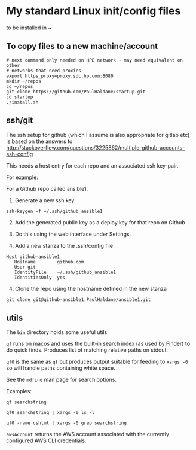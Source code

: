 # My standard Linux init/config files

to be installed in ~

## To copy files to a new machine/account

```
# next command only needed on HPE network - may need equivalent on other 
# networks that need proxies
export https_proxy=proxy.sdc.hp.com:8080
mkdir ~/repos
cd ~/repos
git clone https://github.com/PaulHaldane/startup.git
cd startup
./install.sh
```


## ssh/git

The ssh setup for github (which I assume is also appropriate for gitlab etc) is
based on the answers to
http://stackoverflow.com/questions/3225862/multiple-github-accounts-ssh-config

This needs a host entry for each repo and an associated ssh key-pair.

For example:

For a Github repo called ansible1.

1. Generate a new ssh key
 ```
ssh-keygen -f ~/.ssh/github_ansible1
```

2. Add the generated public key as a deploy key for that repo on Github
  1. Do this using the web interface under Settings.

3. Add a new stanza to the .ssh/config file
 ```
Host github-ansible1
	Hostname        github.com
	User git
	IdentityFile    ~/.ssh/github_ansible1
	IdentitiesOnly	yes
```

4. Clone the repo using the hostname defined in the new stanza
 ```
git clone git@github-ansible1:PaulHaldane/ansible1.git
```


## utils

The `bin` directory holds some useful utils

`qf` runs on macos and uses the built-in search index (as used by Finder) to 
do quick finds. Produces list of matching relative paths on stdout.

`qf0` is the same as `qf` but produces output suitable for feeding to `xargs -0`
so will handle paths containing white space.

See the `mdfind` man page for search options.

Examples:

```
qf searchstring

qf0 searchstring | xargs -0 ls -l

qf0 -name cshtml | xargs -0 grep searchstring
```

`awsAccount` returns the AWS account associated with the currently
configured AWS CLI credentials.
